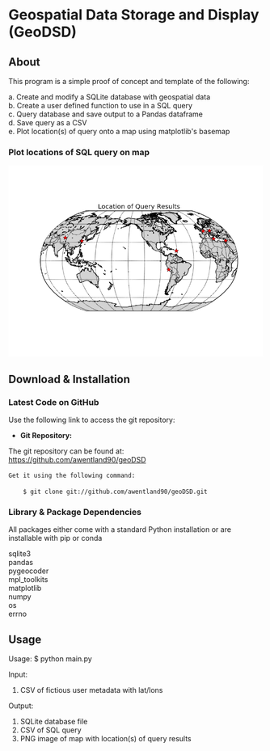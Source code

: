 Geospatial Data Storage and Display (GeoDSD)
=========

About
--------
This program is a simple proof of concept and template of the following:

a. Create and modify a SQLite database with geospatial data  
b. Create a user defined function to use in a SQL query  
c. Query database and save output to a Pandas dataframe  
d. Save query as a CSV  
e. Plot location(s) of query onto a map using matplotlib's basemap  

### Plot locations of SQL query on map

![geoDSD dualmode](https://github.com/awentland90/geoDSD/blob/master/images/query_plot_results.png)


Download & Installation
--------

### Latest Code on GitHub

Use the following link to access the git repository:

*   **Git Repository:**

   The git repository can be found at: <https://github.com/awentland90/geoDSD>
   
    Get it using the following command:

        $ git clone git://github.com/awentland90/geoDSD.git

### Library & Package Dependencies
All packages either come with a standard Python installation or are installable with pip or conda

sqlite3  
pandas  
pygeocoder  
mpl_toolkits  
matplotlib  
numpy  
os  
errno  


Usage
--------

Usage:
$ python main.py

Input:
1. CSV of fictious user metadata with lat/lons

Output:
1. SQLite database file  
2. CSV of SQL query  
3. PNG image of map with location(s) of query results  
